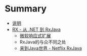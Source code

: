 # Summary

* [说明](README.md)
* [RX - 从 .NET 到 RxJava](chapter1.md)
   * [微软响应式扩展](microsoft_reactive_extensions.md)
   * RxJava的与众不同之处
   * [来到Java世界 - Netflix RxJava](landing_in_the_java_world_-_netflix_rxjava.md)

